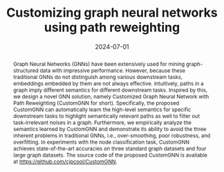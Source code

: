 ---
# Documentation: https://wowchemy.com/docs/managing-content/

title: "Customizing graph neural networks using path reweighting"
authors: [Jianpeng Chen, Yujing Wang, Ming Zeng, Zongyi Xiang, Bitan Hou, Yunhai Tong, Ole J Mengshoel, Yazhou Ren]
date: 2024-07-01
doi: ""

# Schedule page publish date (NOT publication's date).
publishDate: 2024-07-01

# Publication type.
# Legend: 0 = Uncategorized; 1 = Conference paper; 2 = Journal article;
# 3 = Preprint / Working Paper; 4 = Report; 5 = Book; 6 = Book section;
# 7 = Thesis; 8 = Patent
publication_types: ["2"]

# Publication name and optional abbreviated publication name.
publication: "*Information Sciences*"
publication_short: "*Information Sciences 2024*"

abstract: "Graph Neural Networks (GNNs) have been extensively used for mining graph-structured data with impressive performance. However, because these traditional GNNs do not distinguish among various downstream tasks, embeddings embedded by them are not always effective. Intuitively, paths in a graph imply different semantics for different downstream tasks. Inspired by this, we design a novel GNN solution, namely Customized Graph Neural Network with Path Reweighting (CustomGNN for short). Specifically, the proposed CustomGNN can automatically learn the high-level semantics for specific downstream tasks to highlight semantically relevant paths as well to filter out task-irrelevant noises in a graph. Furthermore, we empirically analyze the semantics learned by CustomGNN and demonstrate its ability to avoid the three inherent problems in traditional GNNs, i.e., over-smoothing, poor robustness, and overfitting. In experiments with the node classification task, CustomGNN achieves state-of-the-art accuracies on three standard graph datasets and four large graph datasets. The source code of the proposed CustomGNN is available at https://github.com/cjpcool/CustomGNN."

# Summary. An optional shortened abstract.
summary: ""

tags: []
categories: []
featured: true

# Custom links (optional).
#   Uncomment and edit lines below to show custom links.
links:
- name: PDF
  url: https://arxiv.org/pdf/2106.10866
  icon_pack: fas
  icon: file-pdf
- name: Code
  url: https://github.com/cjpcool/CustomGNN
  icon_pack: fab
  icon: github

url_pdf: 
url_code: 
url_dataset:
url_poster:
url_project:
url_slides:
url_source: 
url_video:

# Featured image
# To use, add an image named `featured.jpg/png` to your page's folder. 
# Focal points: Smart, Center, TopLeft, Top, TopRight, Left, Right, BottomLeft, Bottom, BottomRight.
image:
  caption: ""
  focal_point: ""
  preview_only: false

# Associated Projects (optional).
#   Associate this publication with one or more of your projects.
#   Simply enter your project's folder or file name without extension.
#   E.g. `internal-project` references `content/project/internal-project/index.md`.
#   Otherwise, set `projects: []`.
projects: []

# Slides (optional).
#   Associate this publication with Markdown slides.
#   Simply enter your slide deck's filename without extension.
#   E.g. `slides: "example"` references `content/slides/example/index.md`.
#   Otherwise, set `slides: ""`.
slides: ""
---